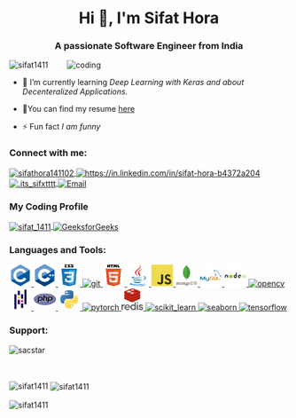 <h1 align="center">Hi 👋, I'm Sifat Hora</h1>
<h3 align="center">A passionate Software Engineer from India</h3>
<img align="right" alt="coding" width="400" src="https://cdn.dribbble.com/users/1162077/screenshots/3848914/programmer.gif">
<p align="left"> <img src="https://komarev.com/ghpvc/?username=sifat1411&label=Profile%20views&color=0e75b6&style=flat" alt="sifat1411" /> </p>

- 🌱 I’m currently learning *Deep Learning with Keras and about Decenteralized Applications.*

- 📄You can find my resume [here](https://drive.google.com/file/d/19M56FED3_DOCvWr1ycMGbKmHIXDWV12E/view?usp=sharing)

- ⚡ Fun fact *I am funny*

<h3 align="left">Connect with me:</h3>
<p align="left">
  <a href="https://twitter.com/sifathora141102" target="_blank">
    <img align="center" src="https://raw.githubusercontent.com/rahuldkjain/github-profile-readme-generator/master/src/images/icons/Social/twitter.svg" alt="sifathora141102" height="30" width="40" />
  </a>
  <a href="https://www.linkedin.com/in/sifat-hora-b4372a204/" target="_blank">
    <img align="center" src="https://raw.githubusercontent.com/rahuldkjain/github-profile-readme-generator/master/src/images/icons/Social/linked-in-alt.svg" alt="https://in.linkedin.com/in/sifat-hora-b4372a204" height="30" width="40" />
  </a>
  <a href="https://instagram.com/_.its_sifxtttt_" target="_blank">
    <img align="center" src="https://raw.githubusercontent.com/rahuldkjain/github-profile-readme-generator/master/src/images/icons/Social/instagram.svg" alt=".its_sifxtttt" height="30" width="40" />
  </a>
  <a href="mailto:sifat14112002@gmail.com" target="_blank">
    <img align="center" src="https://upload.wikimedia.org/wikipedia/commons/thumb/7/7e/Gmail_icon_%282020%29.svg/768px-Gmail_icon_%282020%29.svg.png?20221017173631" alt="Email" height="30" width="40" />
  </a>
</p>

<h3> My Coding Profile </h3>

<p>
  <a href="https://www.leetcode.com/sifat_1411" target="_blank">
    <img align="center" src="https://raw.githubusercontent.com/rahuldkjain/github-profile-readme-generator/master/src/images/icons/Social/leet-code.svg" alt="sifat_1411" height="30" width="40" />
  </a>
  <a href="https://auth.geeksforgeeks.org/user/sifat14pjrr/" target="_blank">
    <img align="center" src="https://media.geeksforgeeks.org/gfg-gg-logo.svg" alt="GeeksforGeeks" height="30" width="40" />
  </a>
</p>

  


<h3 align="left">Languages and Tools:</h3>
<p align="left"> <a href="https://www.programiz.com/c-programming" target="_blank" rel="noreferrer"> <img src="https://raw.githubusercontent.com/devicons/devicon/master/icons/c/c-original.svg" alt="c" width="40" height="40"/> </a> <a href="https://www.w3schools.com/cpp/" target="_blank" rel="noreferrer"> <img src="https://raw.githubusercontent.com/devicons/devicon/master/icons/cplusplus/cplusplus-original.svg" alt="cplusplus" width="40" height="40"/> </a> <a href="https://www.w3schools.com/css/" target="_blank" rel="noreferrer"> <img src="https://raw.githubusercontent.com/devicons/devicon/master/icons/css3/css3-original-wordmark.svg" alt="css3" width="40" height="40"/> </a> <a href="https://git-scm.com/" target="_blank" rel="noreferrer"> <img src="https://www.vectorlogo.zone/logos/git-scm/git-scm-icon.svg" alt="git" width="40" height="40"/> </a> <a href="https://www.w3.org/html/" target="_blank" rel="noreferrer"> <img src="https://raw.githubusercontent.com/devicons/devicon/master/icons/html5/html5-original-wordmark.svg" alt="html5" width="40" height="40"/> </a> <a href="https://www.java.com" target="_blank" rel="noreferrer"> <img src="https://raw.githubusercontent.com/devicons/devicon/master/icons/java/java-original.svg" alt="java" width="40" height="40"/> </a> <a href="https://developer.mozilla.org/en-US/docs/Web/JavaScript" target="_blank" rel="noreferrer"> <img src="https://raw.githubusercontent.com/devicons/devicon/master/icons/javascript/javascript-original.svg" alt="javascript" width="40" height="40"/> </a> <a href="https://www.mongodb.com/" target="_blank" rel="noreferrer"> <img src="https://raw.githubusercontent.com/devicons/devicon/master/icons/mongodb/mongodb-original-wordmark.svg" alt="mongodb" width="40" height="40"/> </a> <a href="https://www.mysql.com/" target="_blank" rel="noreferrer"> <img src="https://raw.githubusercontent.com/devicons/devicon/master/icons/mysql/mysql-original-wordmark.svg" alt="mysql" width="40" height="40"/> </a> <a href="https://nodejs.org" target="_blank" rel="noreferrer"> <img src="https://raw.githubusercontent.com/devicons/devicon/master/icons/nodejs/nodejs-original-wordmark.svg" alt="nodejs" width="40" height="40"/> </a> <a href="https://opencv.org/" target="_blank" rel="noreferrer"> <img src="https://www.vectorlogo.zone/logos/opencv/opencv-icon.svg" alt="opencv" width="40" height="40"/> </a> <a href="https://pandas.pydata.org/" target="_blank" rel="noreferrer"> <img src="https://raw.githubusercontent.com/devicons/devicon/2ae2a900d2f041da66e950e4d48052658d850630/icons/pandas/pandas-original.svg" alt="pandas" width="40" height="40"/> </a> <a href="https://www.php.net" target="_blank" rel="noreferrer"> <img src="https://raw.githubusercontent.com/devicons/devicon/master/icons/php/php-original.svg" alt="php" width="40" height="40"/> </a> <a href="https://www.python.org" target="_blank" rel="noreferrer"> <img src="https://raw.githubusercontent.com/devicons/devicon/master/icons/python/python-original.svg" alt="python" width="40" height="40"/> </a> <a href="https://pytorch.org/" target="_blank" rel="noreferrer"> <img src="https://www.vectorlogo.zone/logos/pytorch/pytorch-icon.svg" alt="pytorch" width="40" height="40"/> </a> <a href="https://redis.io" target="_blank" rel="noreferrer"> <img src="https://raw.githubusercontent.com/devicons/devicon/master/icons/redis/redis-original-wordmark.svg" alt="redis" width="40" height="40"/> </a> <a href="https://scikit-learn.org/" target="_blank" rel="noreferrer"> <img src="https://upload.wikimedia.org/wikipedia/commons/0/05/Scikit_learn_logo_small.svg" alt="scikit_learn" width="40" height="40"/> </a> <a href="https://seaborn.pydata.org/" target="_blank" rel="noreferrer"> <img src="https://seaborn.pydata.org/_images/logo-mark-lightbg.svg" alt="seaborn" width="40" height="40"/> </a> <a href="https://www.tensorflow.org" target="_blank" rel="noreferrer"> <img src="https://www.vectorlogo.zone/logos/tensorflow/tensorflow-icon.svg" alt="tensorflow" width="40" height="40"/> </a> </p>

<h3 align="left">Support:</h3>
<p><a href="https://www.buymeacoffee.com/horasifat02"> <img align="left" src="https://cdn.buymeacoffee.com/buttons/v2/default-yellow.png" height="50" width="210" alt="sacstar" /></a></p><br><br><br>

<p><img align="left" src="https://github-readme-stats.vercel.app/api/top-langs?username=sifat1411&show_icons=true&locale=en&layout=compact" alt="sifat1411" /></p>

<p>&nbsp;<img align="center" src="https://github-readme-stats.vercel.app/api?username=sifat1411&show_icons=true&locale=en" alt="sifat1411" /></p>

<p><img align="center" src="https://github-readme-streak-stats.herokuapp.com/?user=sifat1411&" alt="sifat1411" /></p>
